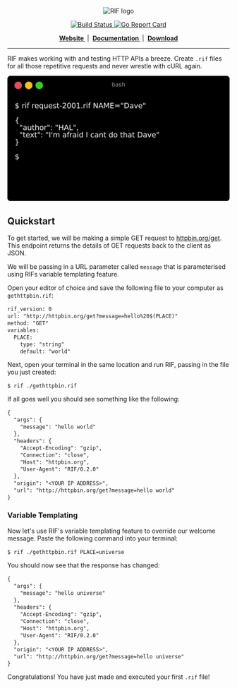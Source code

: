 <p align="center">
  <img src="https://github.com/turingincomplete/rif/blob/master/assets/logo-text.svg" alt="RIF logo"/>
</p>
<p align="center">
  <a href="https://travis-ci.org/turingincomplete/rif">
    <img src="https://travis-ci.org/turingincomplete/rif.svg?branch=master" alt="Build Status"/>
  </a>
  <a href="https://goreportcard.com/report/github.com/turingincomplete/rif">
    <img src="https://goreportcard.com/badge/github.com/turingincomplete/rif" alt="Go Report Card"/>
  </a>
</p>
<p align="center">
  <b>
    <a href="https://turingincomplete.github.io/rif">
      Website
    </a>
  </b>
  &nbsp;|&nbsp;
  <b>
    <a href="https://turingincomplete.github.io/rif/docs/quickstart/">
      Documentation
    </a>
  </b>
  &nbsp;|&nbsp;
  <b>
    <a href="https://github.com/turingincomplete/rif/releases">
      Download
    </a>
  </b>
</p>

---
RIF makes working with and testing HTTP APIs a breeze. Create `.rif` files
for all those repetitive requests and never wrestle with cURL again.

![Terminal Example](docs/static/img/terminal.svg)

## Quickstart
To get started, we will be making a simple GET request to
[httpbin.org/get](http://httpbin.org/get). This endpoint returns the details
of GET requests back to the client as JSON.

We will be passing in a URL parameter called `message` that is parameterised
using RIFs variable templating feature.

Open your editor of choice and save the following file to your computer
as `gethttpbin.rif`:
```
rif_version: 0
url: "http://httpbin.org/get?message=hello%20$(PLACE)"
method: "GET"
variables:
  PLACE:
    type: "string"
    default: "world"
```

Next, open your terminal in the same location and run RIF,
passing in the file you just created:
```
$ rif ./gethttpbin.rif
```

If all goes well you should see something like the following:
```
{
  "args": {
    "message": "hello world"
  }, 
  "headers": {
    "Accept-Encoding": "gzip", 
    "Connection": "close", 
    "Host": "httpbin.org", 
    "User-Agent": "RIF/0.2.0"
  }, 
  "origin": "<YOUR IP ADDRESS>", 
  "url": "http://httpbin.org/get?message=hello world"
}
```

### Variable Templating

Now let's use RIF's variable templating feature to override our welcome message.
Paste the following command into your terminal:
```
$ rif ./gethttpbin.rif PLACE=universe
```

You should now see that the response has changed:
```
{
  "args": {
    "message": "hello universe"
  }, 
  "headers": {
    "Accept-Encoding": "gzip", 
    "Connection": "close", 
    "Host": "httpbin.org", 
    "User-Agent": "RIF/0.2.0"
  }, 
  "origin": "<YOUR IP ADDRESS>", 
  "url": "http://httpbin.org/get?message=hello universe"
}
```

Congratulations! You have just made and executed your first `.rif` file!
